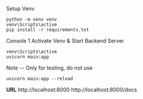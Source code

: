 Setup Venv
```
python -m venv venv
venv\Scripts\active
pip install -r requirements.txt
```

Console 1 Activate Venv & Start Backend Server
```
venv\Scripts\active
uvicorn main:app
```

Note -- Only for testing, do not use
```
uvicorn main:app --reload
```

**URL**
http://localhost:8000
http://localhost:8000/docs